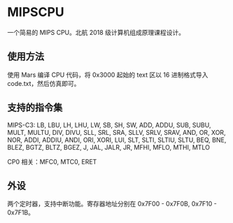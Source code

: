 # MIPSCPU
一个简易的 MIPS CPU。北航 2018 级计算机组成原理课程设计。

## 使用方法
使用 Mars 编译 CPU 代码，将 0x3000 起始的 text 区以 16 进制格式导入 code.txt，然后仿真即可。

## 支持的指令集
MIPS-C3: LB, LBU, LH, LHU, LW, SB, SH, SW, ADD, ADDU,  SUB,  SUBU,  MULT,  MULTU,  DIV,  DIVU,  SLL,  SRL,  SRA,  SLLV,  SRLV, SRAV, AND, OR, XOR, NOR, ADDI, ADDIU, ANDI, ORI,  XORI, LUI, SLT, SLTI, SLTIU, SLTU, BEQ, BNE, BLEZ, BGTZ,  BLTZ, BGEZ, J, JAL, JALR, JR, MFHI, MFLO, MTHI, MTLO

CP0 相关：MFC0, MTC0, ERET

## 外设
两个定时器，支持中断功能。寄存器地址分别在 0x7F00 - 0x7F0B, 0x7F10 - 0x7F1B。
